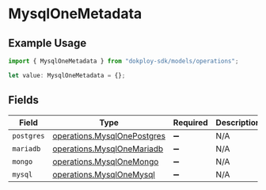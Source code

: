 # MysqlOneMetadata

## Example Usage

```typescript
import { MysqlOneMetadata } from "dokploy-sdk/models/operations";

let value: MysqlOneMetadata = {};
```

## Fields

| Field                                                                      | Type                                                                       | Required                                                                   | Description                                                                |
| -------------------------------------------------------------------------- | -------------------------------------------------------------------------- | -------------------------------------------------------------------------- | -------------------------------------------------------------------------- |
| `postgres`                                                                 | [operations.MysqlOnePostgres](../../models/operations/mysqlonepostgres.md) | :heavy_minus_sign:                                                         | N/A                                                                        |
| `mariadb`                                                                  | [operations.MysqlOneMariadb](../../models/operations/mysqlonemariadb.md)   | :heavy_minus_sign:                                                         | N/A                                                                        |
| `mongo`                                                                    | [operations.MysqlOneMongo](../../models/operations/mysqlonemongo.md)       | :heavy_minus_sign:                                                         | N/A                                                                        |
| `mysql`                                                                    | [operations.MysqlOneMysql](../../models/operations/mysqlonemysql.md)       | :heavy_minus_sign:                                                         | N/A                                                                        |